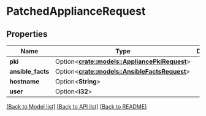 # PatchedApplianceRequest

## Properties

Name | Type | Description | Notes
------------ | ------------- | ------------- | -------------
**pki** | Option<[**crate::models::AppliancePkiRequest**](AppliancePKIRequest.md)> |  | [optional]
**ansible_facts** | Option<[**crate::models::AnsibleFactsRequest**](AnsibleFactsRequest.md)> |  | [optional]
**hostname** | Option<**String**> |  | [optional]
**user** | Option<**i32**> |  | [optional]

[[Back to Model list]](../README.md#documentation-for-models) [[Back to API list]](../README.md#documentation-for-api-endpoints) [[Back to README]](../README.md)


